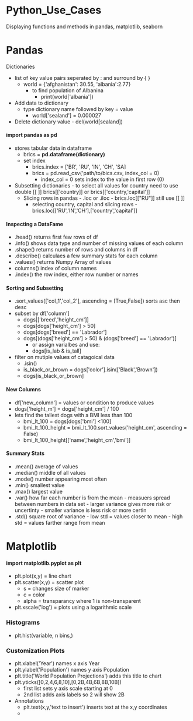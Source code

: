 # Python_Use_Cases
Displaying functions and methods in pandas, matplotlib, seaborn

# Pandas
Dictionaries 
  - list of key value pairs seperated by : and  surround by { }
    - world = {'afghanistan': 30.55, 'albania':2.77}
        - to find population of Albanina
            - print(world['albania'])
  - Add data to dictionary
    - type dictionary name followed by key = value
        - world['sealand'] = 0.000027
  - Delete dictionary value
        - del(world[sealand])
#### import pandas as pd
- stores tabular data in dataframe 
    - brics = ****pd.dataframe(dictionary)****
  - set index
      - brics.index = ['BR', 'RU', 'IN', 'CH', 'SA]
      - brics = pd.read_csv('path/to/bics.csv, index_col = 0)
          - index_col = 0 sets index to the value in first row (0)
- Subsetting dictionaries
      - to select all values for country need to use double [[ ]]
          brics[['country]]  or brics[['country,'capital']]
  - Slicing rows in pandas
        - .loc or .iloc
          - brics.loc[["RU"]]  still use [[ ]]
    - selecting country, capital and slicing rows
          - brics.loc[['RU','IN','CH'],['country','capital']]
#### Inspecting a DataFame
-  .head() returns first few rows of df
-  .info() shows data type and number of missing values of each column
-  .shape() returns number of rows and columns in df
-  .describe() calculaes a few summary stats for each column
-  .values() returns Numpy Array of values
-  columns() index of column names
-  .index() the row index, either row number or names

#### Sorting and Subsetting 
- .sort_values(['col_1','col_2'], ascending = [True,False]) sorts asc then desc
- subset by df['column']
    - dogs[['breed','height_cm']]
    - dogs[dogs['height_cm'] > 50]
    - dogs[dogs['breed'] == 'Labrador']
    - dogs[(dogs['height_cm'] > 50) & (dogs['breed'] == 'Labrador')]
        - or assign varialbes and use:
        - dogs[is_lab & is_tall]
- filter on mutiple values of catagoical data
    - .isin()
    - is_black_or_brown = dogs['color'].isin(['Black','Brown'])
    - dogs[is_black_or_brown]
#### New Columns
- df['new_column'] = values or condition to produce values
- dogs['height_m'] = dogs['height_cm'] / 100
- lets find the tallest dogs with a BMI less than 100
    - bmi_lt_100 = dogs[dogs['bmi'] <100]
    - bmi_lt_100_height = bmi_lt_100.sort_values('height_cm', ascending = False)
    - bmi_lt_100_height[['name','height_cm','bmi']]
 
#### Summary Stats
- .mean() average of values
- .median() middle of all values
- .mode() number appearing most often
- .min() smallest value
- .max() largest value
- .var() how far each number is from the mean
      - measuers spread between numbers in data set
          - larger variance gives more risk or uncertinty
          - smaller variance is less risk or more certin
- .std() square root of variance
          - low std = values closer to mean
          - high std = values farther range from mean


  
# Matplotlib
#### import matplotlib.pyplot as plt
- plt.plot(x,y) = line chart
- plt.scatter(x,y) = scatter plot
    - s = changes size of marker
    - c = color
    - alpha = transparancy where 1 is non-transparent
- plt.xscale('log') = plots using a logarithmic scale
### Histograms
- plt.hist(variable, n bins,)
### Customization Plots
- plt.xlabel('Year')  names x axis Year
- plt.ylabel('Population')  names y axis Population
- plt.title('World Population Projections') adds this title to chart
- plt.yticks([0,2,4,6,8,10],[0,2B,4B,6B,8B,10B])
    - first list sets y axis scale starting at 0
    - 2nd list adds axis labels so 2 will show 2B
- Annotations
    - plt.text(x,y,'text to insert') inserts text at the x,y coordinates
    - 

    
